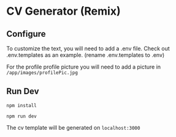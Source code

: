 # CV Generator (Remix)

## Configure
To customize the text, you will need to add a .env file. Check out .env.templates as an example. (rename .env.templates to .env)

For the profile profile picture you will need to add a picture in ``/app/images/profilePic.jpg``

## Run Dev
``npm install``

``npm run dev``

The cv template will be generated on ``localhost:3000`` 

